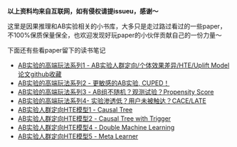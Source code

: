 **以上资料均来自互联网，如有侵权请提issueu，感谢～**

这里是因果推理和AB实验相关的小书库，大多只是走过路过看过的一些paper，不100%保质保量保全，也欢迎发现好玩paper的小伙伴贡献自己的一份力量～ 

下面还有些看paper留下的读书笔记

- [AB实验的高端玩法系列1 - AB实验人群定向/个体效果差异/HTE/Uplift Model 论文github收藏](https://www.cnblogs.com/gogoSandy/p/11711336.html)
- [AB实验的高端玩法系列2 - 更敏感的AB实验, CUPED！](https://www.cnblogs.com/gogoSandy/p/11749262.html)
- [AB实验的高端玩法系列3 - AB组不随机？观测试验？Propensity Score ](https://www.cnblogs.com/gogoSandy/p/11796536.html)
- [AB实验的高端玩法系列4- 实验渗透低？用户未被触达？CACE/LATE ](https://www.cnblogs.com/gogoSandy/p/12467013.html)
- [AB实验人群定向HTE模型1 - Causal Tree](https://www.cnblogs.com/gogoSandy/p/11711918.html)
- [AB实验人群定向HTE模型2 - Causal Tree with Trigger ](https://www.cnblogs.com/gogoSandy/p/11718313.html)
- [AB实验人群定向HTE模型4 - Double Machine Learning](https://www.cnblogs.com/gogoSandy/p/12285168.html)
- [AB实验人群定向HTE模型5 - Meta Learner ](https://www.cnblogs.com/gogoSandy/p/12358898.html)
